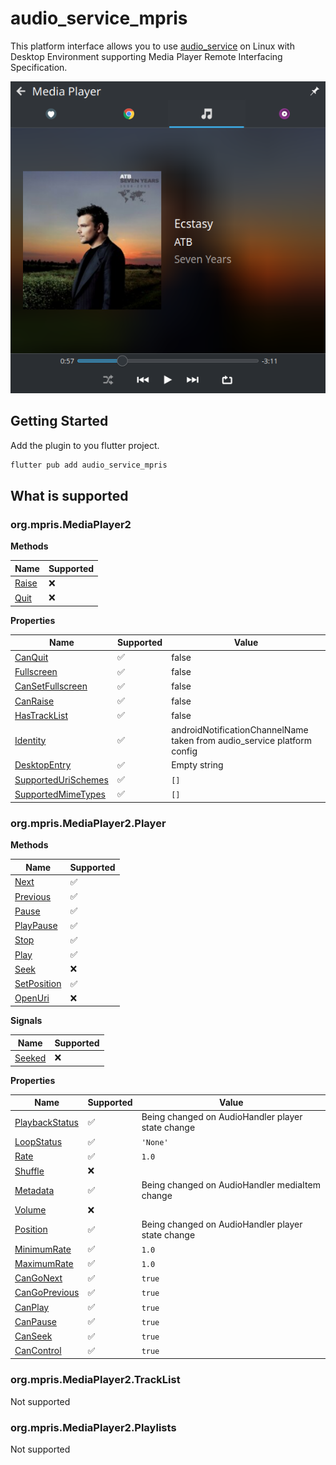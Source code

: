 # audio_service_mpris

This platform interface allows you to use [audio_service](https://pub.dev/packages/audio_service) on Linux with Desktop Environment supporting Media Player Remote Interfacing Specification.

![Example on Kde Plasma](images/kde-media-control.png "Example on Kde Plasma")

## Getting Started

Add the plugin to you flutter project.

```bash
flutter pub add audio_service_mpris
```

## What is supported

### org.mpris.MediaPlayer2

**Methods**

| Name                                                                                          | Supported |
|-----------------------------------------------------------------------------------------------|-----------|
| [Raise](https://specifications.freedesktop.org/mpris-spec/2.2/Media_Player.html#Method:Raise) | ❌         |
| [Quit](https://specifications.freedesktop.org/mpris-spec/2.2/Media_Player.html#Method:Quit)   | ❌         |

**Properties**

| Name                                                                                                                        | Supported | Value                                                                   |
|-----------------------------------------------------------------------------------------------------------------------------|-----------|-------------------------------------------------------------------------|
| [CanQuit](https://specifications.freedesktop.org/mpris-spec/2.2/Media_Player.html#Property:CanQuit)                         | ✅         | false                                                                   |
| [Fullscreen](https://specifications.freedesktop.org/mpris-spec/2.2/Media_Player.html#Property:Fullscreen)                   | ✅         | false                                                                   |
| [CanSetFullscreen](https://specifications.freedesktop.org/mpris-spec/2.2/Media_Player.html#Property:CanSetFullscreen)       | ✅         | false                                                                   |
| [CanRaise](https://specifications.freedesktop.org/mpris-spec/2.2/Media_Player.html#Property:CanRaise)                       | ✅         | false                                                                   |
| [HasTrackList](https://specifications.freedesktop.org/mpris-spec/2.2/Media_Player.html#Property:HasTrackList)               | ✅         | false                                                                   |
| [Identity](https://specifications.freedesktop.org/mpris-spec/2.2/Media_Player.html#Property:Identity)                       | ✅         | androidNotificationChannelName taken from audio_service platform config |
| [DesktopEntry](https://specifications.freedesktop.org/mpris-spec/2.2/Media_Player.html#Property:DesktopEntry)               | ✅         | Empty string                                                            |
| [SupportedUriSchemes](https://specifications.freedesktop.org/mpris-spec/2.2/Media_Player.html#Property:SupportedUriSchemes) | ✅         | `[]`                                                                    |
| [SupportedMimeTypes](https://specifications.freedesktop.org/mpris-spec/2.2/Media_Player.html#Property:SupportedMimeTypes)   | ✅         | `[]`                                                                    |

### org.mpris.MediaPlayer2.Player

**Methods**

| Name                                                                                                          | Supported |
|---------------------------------------------------------------------------------------------------------------|-----------|
| [Next](https://specifications.freedesktop.org/mpris-spec/2.2/Player_Interface.html#Method:Next)               | ✅         |
| [Previous](https://specifications.freedesktop.org/mpris-spec/2.2/Player_Interface.html#Method:Previous)       | ✅         |
| [Pause](https://specifications.freedesktop.org/mpris-spec/2.2/Player_Interface.html#Method:Pause)             | ✅         |
| [PlayPause](https://specifications.freedesktop.org/mpris-spec/2.2/Player_Interface.html#Method:PlayPause)     | ✅         |
| [Stop](https://specifications.freedesktop.org/mpris-spec/2.2/Player_Interface.html#Method:Stop)               | ✅         |
| [Play](https://specifications.freedesktop.org/mpris-spec/2.2/Player_Interface.html#Method:Play)               | ✅         |
| [Seek](https://specifications.freedesktop.org/mpris-spec/2.2/Player_Interface.html#Method:Seek)               | ❌         |
| [SetPosition](https://specifications.freedesktop.org/mpris-spec/2.2/Player_Interface.html#Method:SetPosition) | ✅         |
| [OpenUri](https://specifications.freedesktop.org/mpris-spec/2.2/Player_Interface.html#Method:OpenUri)         | ❌         |

**Signals**

| Name                                                                                                | Supported |
|-----------------------------------------------------------------------------------------------------|-----------|
| [Seeked](https://specifications.freedesktop.org/mpris-spec/2.2/Player_Interface.html#Signal:Seeked) | ❌         |

**Properties**

| Name                                                                                                                  | Supported | Value                                             |
|-----------------------------------------------------------------------------------------------------------------------|-----------|---------------------------------------------------|
| [PlaybackStatus](https://specifications.freedesktop.org/mpris-spec/2.2/Player_Interface.html#Property:PlaybackStatus) | ✅         | Being changed on AudioHandler player state change |
| [LoopStatus](https://specifications.freedesktop.org/mpris-spec/2.2/Player_Interface.html#Property:LoopStatus)         | ✅         | `'None'`                                          |
| [Rate](https://specifications.freedesktop.org/mpris-spec/2.2/Player_Interface.html#Property:Rate)                     | ✅         | `1.0`                                             |
| [Shuffle](https://specifications.freedesktop.org/mpris-spec/2.2/Player_Interface.html#Property:Shuffle)               | ❌         |                                                   |
| [Metadata](https://specifications.freedesktop.org/mpris-spec/2.2/Player_Interface.html#Property:Metadata)             | ✅         | Being changed on AudioHandler mediaItem change    |
| [Volume](https://specifications.freedesktop.org/mpris-spec/2.2/Player_Interface.html#Property:Volume)                 | ❌         |                                                   |
| [Position](https://specifications.freedesktop.org/mpris-spec/2.2/Player_Interface.html#Property:Position)             | ✅         | Being changed on AudioHandler player state change |
| [MinimumRate](https://specifications.freedesktop.org/mpris-spec/2.2/Player_Interface.html#Property:MinimumRate)       | ✅         | `1.0`                                             |
| [MaximumRate](https://specifications.freedesktop.org/mpris-spec/2.2/Player_Interface.html#Property:MaximumRate)       | ✅         | `1.0`                                             |
| [CanGoNext](https://specifications.freedesktop.org/mpris-spec/2.2/Player_Interface.html#Property:CanGoNext)           | ✅         | `true`                                            |
| [CanGoPrevious](https://specifications.freedesktop.org/mpris-spec/2.2/Player_Interface.html#Property:CanGoPrevious)   | ✅         | `true`                                            |
| [CanPlay](https://specifications.freedesktop.org/mpris-spec/2.2/Player_Interface.html#Property:CanPlay)               | ✅         | `true`                                            |
| [CanPause](https://specifications.freedesktop.org/mpris-spec/2.2/Player_Interface.html#Property:CanPause)             | ✅         | `true`                                            |
| [CanSeek](https://specifications.freedesktop.org/mpris-spec/2.2/Player_Interface.html#Property:CanSeek)               | ✅         | `true`                                            |
| [CanControl](https://specifications.freedesktop.org/mpris-spec/2.2/Player_Interface.html#Property:CanControl)         | ✅         | `true`                                            |

### org.mpris.MediaPlayer2.TrackList

Not supported

### org.mpris.MediaPlayer2.Playlists

Not supported

